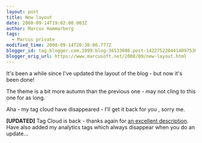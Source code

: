 ```yaml
---
layout: post
title: New layout
date: 2008-09-14T19:02:00.003Z
author: Marcus Hammarberg
tags:
  - Marcus private
modified_time: 2008-09-14T20:38:06.777Z
blogger_id: tag:blogger.com,1999:blog-36533086.post-1422752204414097530
blogger_orig_url: https://www.marcusoft.net/2008/09/new-layout.html
---
```



It's been a while since I've updated the layout of the blog - but now it's been done!  

The theme is a bit more autumn than the previous one - may not cling to this one for as long.

Aha - my tag cloud have disappeared - I'll get it back for you , sorry me.

**\[UPDATED\]** Tag Cloud is back - thanks again for [an excellent description](http://phy3blog.googlepages.com/Beta-Blogger-Label-Cloud.html). Have also added my analytics tags which always disappear when you do an update...
